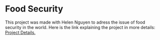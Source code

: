 # Food Security

This project was made with Helen Nguyen to adress the issue of food security in the world. 
Here is the link explaining the project in more details: [Project Details.](https://youtu.be/qkl9nOIIBow?si=4X6TffztNJqPIp87)